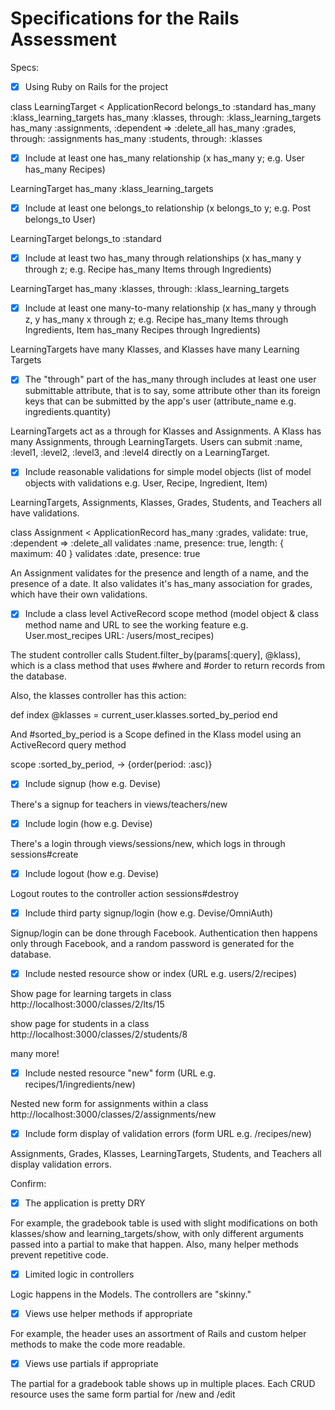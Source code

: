 # Specifications for the Rails Assessment

Specs:
- [x] Using Ruby on Rails for the project

class LearningTarget < ApplicationRecord
  belongs_to :standard
  has_many :klass_learning_targets
  has_many :klasses, through: :klass_learning_targets
  has_many :assignments, :dependent => :delete_all
  has_many :grades, through: :assignments
  has_many :students, through: :klasses


- [x] Include at least one has_many relationship (x has_many y; e.g. User has_many Recipes)

LearningTarget has_many :klass_learning_targets

- [x] Include at least one belongs_to relationship (x belongs_to y; e.g. Post belongs_to User)

LearningTarget belongs_to :standard

- [x] Include at least two has_many through relationships (x has_many y through z; e.g. Recipe has_many Items through Ingredients)

LearningTarget has_many :klasses, through: :klass_learning_targets

- [x] Include at least one many-to-many relationship (x has_many y through z, y has_many x through z; e.g. Recipe has_many Items through Ingredients, Item has_many Recipes through Ingredients)

LearningTargets have many Klasses, and Klasses have many Learning Targets

- [x] The "through" part of the has_many through includes at least one user submittable attribute, that is to say, some attribute other than its foreign keys that can be submitted by the app's user (attribute_name e.g. ingredients.quantity)

LearningTargets act as a through for Klasses and Assignments.  A Klass has many Assignments, through LearningTargets.  Users can submit :name, :level1, :level2, :level3, and :level4 directly on a LearningTarget.  

- [x] Include reasonable validations for simple model objects (list of model objects with validations e.g. User, Recipe, Ingredient, Item)

LearningTargets, Assignments, Klasses, Grades, Students, and Teachers all have validations.

class Assignment < ApplicationRecord
  has_many :grades, validate: true, :dependent => :delete_all
  validates :name, presence: true, length: { maximum: 40 }
  validates :date, presence: true

An Assignment validates for the presence and length of a name, and the presence of a date.  It also validates it's has_many association for grades, which have their own validations.  


- [x] Include a class level ActiveRecord scope method (model object & class method name and URL to see the working feature e.g. User.most_recipes URL: /users/most_recipes)

The student controller calls Student.filter_by(params[:query], @klass), which is a class method that uses #where and #order to return records from the database.  

Also, the klasses controller has this action:

def index
  @klasses = current_user.klasses.sorted_by_period
end

And #sorted_by_period is a Scope defined in the Klass model using an ActiveRecord query method

scope :sorted_by_period, -> {order(period: :asc)}



- [x] Include signup (how e.g. Devise)

There's a signup for teachers in views/teachers/new

- [x] Include login (how e.g. Devise)

There's a login through views/sessions/new, which logs in through sessions#create

- [x] Include logout (how e.g. Devise)

Logout routes to the controller action sessions#destroy

- [x] Include third party signup/login (how e.g. Devise/OmniAuth)

Signup/login can be done through Facebook.  Authentication then happens only through Facebook, and a random password is generated for the database.  

- [x] Include nested resource show or index (URL e.g. users/2/recipes)

Show page for learning targets in class
http://localhost:3000/classes/2/lts/15

show page for students in a class
http://localhost:3000/classes/2/students/8

many more!

- [x] Include nested resource "new" form (URL e.g. recipes/1/ingredients/new)

Nested new form for assignments within a class
http://localhost:3000/classes/2/assignments/new

- [x] Include form display of validation errors (form URL e.g. /recipes/new)

Assignments, Grades, Klasses, LearningTargets, Students, and Teachers all display validation errors.

Confirm:
- [x] The application is pretty DRY

For example, the gradebook table is used with slight modifications on both klasses/show and learning_targets/show, with only different arguments passed into a partial to make that happen.  Also, many helper methods prevent repetitive code.  

- [x] Limited logic in controllers

Logic happens in the Models.  The controllers are "skinny."

- [x] Views use helper methods if appropriate

For example, the header uses an assortment of Rails and custom helper methods to make the code more readable.

- [x] Views use partials if appropriate

The partial for a gradebook table shows up in multiple places.  Each CRUD resource uses the same form partial for /new and /edit
